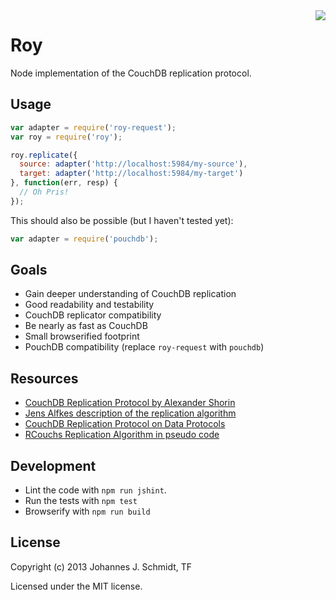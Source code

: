 <img src=https://raw.github.com/jo/roy/master/test/fixtures/roy.jpg style=float:right>

Roy
===
Node implementation of the CouchDB replication protocol.

Usage
-----
```js
var adapter = require('roy-request');
var roy = require('roy');

roy.replicate({
  source: adapter('http://localhost:5984/my-source'),
  target: adapter('http://localhost:5984/my-target')
}, function(err, resp) {
  // Oh Pris!
});
```

This should also be possible (but I haven't tested yet):
```js
var adapter = require('pouchdb');
```

Goals
-----
* Gain deeper understanding of CouchDB replication
* Good readability and testability
* CouchDB replicator compatibility
* Be nearly as fast as CouchDB
* Small browserified footprint
* PouchDB compatibility (replace `roy-request` with `pouchdb`)

Resources
---------
* [CouchDB Replication Protocol by Alexander Shorin](http://kxepal.iriscouch.com/docs/dev/replication/protocol.html)
* [Jens Alfkes description of the replication algorithm](https://github.com/couchbaselabs/TouchDB-iOS/wiki/Replication-Algorithm)
* [CouchDB Replication Protocol on Data Protocols](http://www.dataprotocols.org/en/latest/couchdb_replication.html)
* [RCouchs Replication Algorithm in pseudo code](https://github.com/refuge/rcouch/wiki/Replication-Algorithm)

Development
-----------
* Lint the code with `npm run jshint`.
* Run the tests with `npm test`
* Browserify with `npm run build`

License
-------
Copyright (c) 2013 Johannes J. Schmidt, TF

Licensed under the MIT license.
